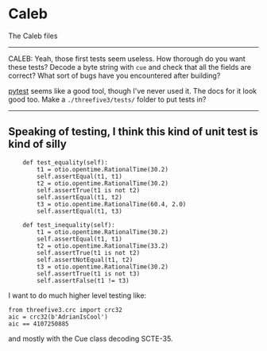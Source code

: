 # Caleb
The Caleb files

--------------------------------

CALEB: Yeah, those first tests seem useless. How thorough do you want these tests? Decode a byte string with `cue`
and check that all the fields are correct? What sort of bugs have you encountered after building?

[pytest](https://docs.pytest.org/en/stable/) seems like a good tool, though I've never used it. The docs for it look
good too. Make a `./threefive3/tests/` folder to put tests in?

------------------------------

## Speaking of testing, I think this kind of unit test is kind of silly

```py3
    def test_equality(self):
        t1 = otio.opentime.RationalTime(30.2)
        self.assertEqual(t1, t1)
        t2 = otio.opentime.RationalTime(30.2)
        self.assertTrue(t1 is not t2)
        self.assertEqual(t1, t2)
        t3 = otio.opentime.RationalTime(60.4, 2.0)
        self.assertEqual(t1, t3)

    def test_inequality(self):
        t1 = otio.opentime.RationalTime(30.2)
        self.assertEqual(t1, t1)
        t2 = otio.opentime.RationalTime(33.2)
        self.assertTrue(t1 is not t2)
        self.assertNotEqual(t1, t2)
        t3 = otio.opentime.RationalTime(30.2)
        self.assertTrue(t1 is not t3)
        self.assertFalse(t1 != t3)
```


I want to do much higher level testing like:
```py3
from threefive3.crc import crc32
aic = crc32(b'AdrianIsCool')
aic == 4107250885
```
and mostly with the Cue class decoding SCTE-35.





